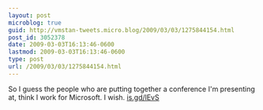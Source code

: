 ```yaml
---
layout: post
microblog: true
guid: http://vmstan-tweets.micro.blog/2009/03/03/1275844154.html
post_id: 3052378
date: 2009-03-03T16:13:46-0600
lastmod: 2009-03-03T16:13:46-0600
type: post
url: /2009/03/03/1275844154.html
---
```

So I guess the people who are putting together a conference I'm presenting at, think I work for Microsoft. I wish. [is.gd/lEvS](http://is.gd/lEvS)
